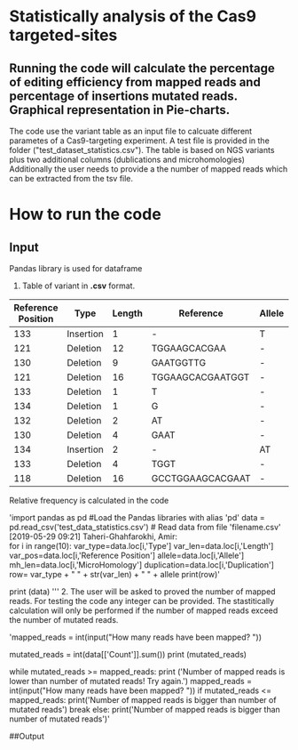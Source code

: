 # Statistically analysis of the Cas9 targeted-sites
## Running the code will calculate the percentage of editing efficiency from mapped reads and percentage of insertions mutated reads. Graphical representation in Pie-charts. 

The code use the variant table as an input file to calcuate different parametes of a Cas9-targeting experiment. 
A test file is provided in the folder ("test_dataset_statistics.csv"). The table is based on NGS variants plus two additional columns (dublications and microhomologies)
Additionally the user needs to provide a the number of mapped reads which can be extracted from the tsv file. 

# How to run the code
## Input
Pandas library is used for dataframe

1. Table of variant in **.csv** format.

|	Reference Position	|	Type	|	Length	|	Reference	|	Allele	|	Count	|	MicroHomology	|	Duplication	|	Rel. Freq.	|
|	------------------- 	|	----------	|	-------	|	-----------------	|	------	|	-----	|	-------------	|	-----------	|	----------	|
|	133	|	Insertion	|	1	|	-	|	T	|	6594	|		|	Detected	|	35.48213517	|
|	121	|	Deletion	|	12	|	TGGAAGCACGAA	|	-	|	1227	|	3	|		|	6.602453724	|
|	130	|	Deletion	|	9	|	GAATGGTTG	|	-	|	854	|	3	|		|	4.595350839	|
|	121	|	Deletion	|	16	|	TGGAAGCACGAATGGT	|	-	|	820	|	5	|		|	4.412397762	|
|	133	|	Deletion	|	1	|	T	|	-	|	689	|		|		|	3.707490314	|
|	134	|	Deletion	|	1	|	G	|	-	|	687	|		|		|	3.696728368	|
|	132	|	Deletion	|	2	|	AT	|	-	|	624	|	0	|		|	3.357727077	|
|	130	|	Deletion	|	4	|	GAAT	|	-	|	515	|	0	|		|	2.771201033	|
|	134	|	Insertion	|	2	|	-	|	AT	|	498	|		|	Detected	|	2.679724494	|
|	133	|	Deletion	|	4	|	TGGT	|	-	|	421	|	3	|		|	2.265389582	|
|	118	|	Deletion	|	16	|	GCCTGGAAGCACGAAT	|	-	|	375	|	0	|		|	2.01786483	|

Relative frequency is calculated in the code

'import pandas as pd #Load the Pandas libraries with alias 'pd' 
data = pd.read_csv('test_data_statistics.csv') # Read data from file 'filename.csv' [‎2019-‎05-‎29 09:21]  Taheri-Ghahfarokhi, Amir:  
for i in range(10):
    var_type=data.loc[i,'Type']
    var_len=data.loc[i,'Length']
    var_pos=data.loc[i,'Reference Position']
    allele=data.loc[i,'Allele']
    mh_len=data.loc[i,'MicroHomology']
    duplication=data.loc[i,'Duplication']
    row= var_type + " " + str(var_len) + " " + allele
    print(row)' 

print (data)
'''
2. The user will be asked to proved the number of mapped reads. For testing the code any integer can be provided. 
The stastitically calculation will only be performed if the number of mapped reads exceed the number of mutated reads. 

'mapped_reads = int(input("How many reads have been mapped? "))

mutated_reads = int(data[['Count']].sum())
print (mutated_reads)


while mutated_reads >= mapped_reads:
    print ('Number of mapped reads is lower than number of mutated reads! Try again.')
    mapped_reads = int(input("How many reads have been mapped? "))
    if mutated_reads <= mapped_reads:
        print('Number of mapped reads is bigger than number of mutated reads')
        break
else:
    print('Number of mapped reads is bigger than number of mutated reads')'


##Output
